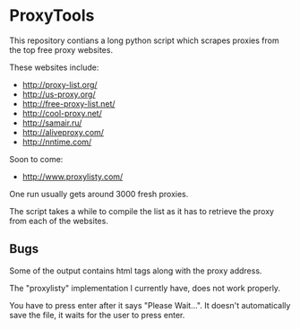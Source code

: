 # ProxyTools

This repository contians a long python script which scrapes proxies from the top free proxy websites. 

These websites include:
 - http://proxy-list.org/
 - http://us-proxy.org/
 - http://free-proxy-list.net/
 - http://cool-proxy.net/
 - http://samair.ru/
 - http://aliveproxy.com/
 - http://nntime.com/

Soon to come:
 - http://www.proxylisty.com/
 
 
One run usually gets around 3000 fresh proxies. 

The script takes a while to compile the list as it has to retrieve the proxy from each of the websites. 
 
## Bugs

Some of the output contains html tags along with the proxy address. 

The "proxylisty" implementation I currently have, does not work properly. 
 
You have to press enter after it says "Please Wait...". It doesn't automatically save the file, it waits for the user to press enter. 